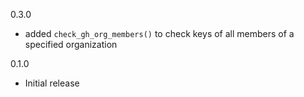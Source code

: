 0.3.0
* added `check_gh_org_members()` to check keys of all members of a specified organization 

0.1.0 
* Initial release
